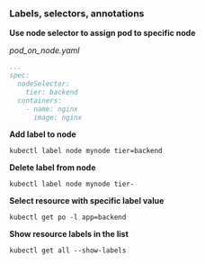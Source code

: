 ### Labels, selectors, annotations

**Use node selector to assign pod to specific node**

_pod_on_node.yaml_

```yaml
...
spec:
  nodeSelector:
    tier: backend
  containers:
    - name: nginx
      image: nginx
```

**Add label to node**

```shell script
kubectl label node mynode tier=backend
```

**Delete label from node**

```shell script
kubectl label node mynode tier-
````

**Select resource with specific label value**

```shell script
kubectl get po -l app=backend
```

**Show resource labels in the list**

```shell script
kubectl get all --show-labels
```

